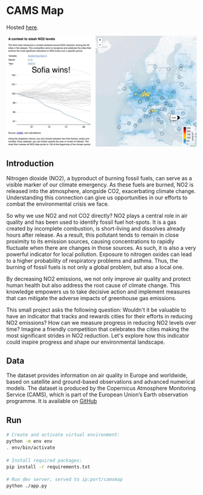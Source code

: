 # CAMS Map

Hosted [here](https://www.nebulaverse.space/camsmap).

![Screenshot](screenshot.jpg)

## Introduction

Nitrogen dioxide (NO2), a byproduct of burning fossil fuels, can serve as a visible marker of our climate emergency. As these fuels are burned, NO2 is released into the atmosphere, alongside CO2, exacerbating climate change. Understanding this connection can give us opportunities in our efforts to combat the environmental crisis we face.

So why we use NO2 and not CO2 directly? NO2 plays a central role in air quality and has been used to identify fossil fuel hot-spots. It is a gas created by incomplete combustion, is short-living and dissolves already hours after release. As a result, this pollutant tends to remain in close proximity to its emission sources, causing concentrations to rapidly fluctuate when there are changes in those sources. As such, it is also a very powerful indicator for local pollution. Exposure to nitrogen oxides can lead to a higher probability of respiratory problems and asthma. Thus, the burning of fossil fuels is not only a global problem, but also a local one.

By decreasing NO2 emissions, we not only improve air quality and protect human health but also address the root cause of climate change. This knowledge empowers us to take decisive action and implement measures that can mitigate the adverse impacts of greenhouse gas emissions.

This small project asks the following question: Wouldn't it be valuable to have an indicator that tracks and rewards cities for their efforts in reducing NO2 emissions? How can we measure progress in reducing NO2 levels over time? Imagine a friendly competition that celebrates the cities making the most significant strides in NO2 reduction. Let's explore how this indicator could inspire progress and shape our environmental landscape. 

## Data

The dataset provides information on air quality in Europe and worldwide, based on satellite and ground-based observations and advanced numerical models. The dataset is produced by the Copernicus Atmosphere Monitoring Service (CAMS), which is part of the European Union’s Earth observation programme. It is available on [GitHub](https://github.com/CopernicusAtmosphere/air-quality-covid19-response)

## Run
```bash
# Create and activate virtual environment:
python -m env env
. env/bin/activate

# Install required packages:
pip install -r requirements.txt

# Run dev server, served to ip:port/camsmap
python ./app.py
```